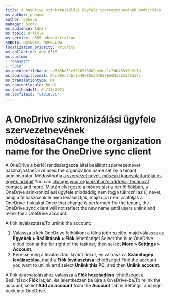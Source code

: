 ```yaml
---
title: A OneDrive szinkronizálási ügyfele szervezetnevének módosítása
ms.author: pebaum
author: pebaum
manager: scotv
ms.audience: Admin
ms.topic: article
ms.service: o365-administration
ROBOTS: NOINDEX, NOFOLLOW
localization_priority: Priority
ms.collection: Adm_O365
ms.custom:
- "9003077"
- "5850"
ms.openlocfilehash: ca545ba51e39209f3302acdee1c24048515e2c1b
ms.sourcegitcommit: 8bc60ec34bc1e40685e3976576e04a2623f63a7c
ms.translationtype: MT
ms.contentlocale: hu-HU
ms.lasthandoff: 04/15/2021
ms.locfileid: "51818326"
---
```

# <a name="change-the-organization-name-for-the-onedrive-sync-client"></a><span data-ttu-id="99182-102">A OneDrive szinkronizálási ügyfele szervezetnevének módosítása</span><span class="sxs-lookup"><span data-stu-id="99182-102">Change the organization name for the OneDrive sync client</span></span>

<span data-ttu-id="99182-103">A OneDrive a bérlői rendszergazda által beállított szervezetnevet használja.</span><span class="sxs-lookup"><span data-stu-id="99182-103">OneDrive uses the organization name set by a tenant administrator.</span></span>  <span data-ttu-id="99182-104">Módosíthatja [a szervezet nevét, műszaki kapcsolattartóját és egyéb adatait](https://docs.microsoft.com/microsoft-365/admin/manage/change-address-contact-and-more).</span><span class="sxs-lookup"><span data-stu-id="99182-104">You can [change your organization's address, technical contact, and more](https://docs.microsoft.com/microsoft-365/admin/manage/change-address-contact-and-more).</span></span> <span data-ttu-id="99182-105">Miután elvégezte a módosítást a bérlői fiókban, a OneDrive szinkronizálási ügyfele mindaddig nem fogja tükrözni az új nevet, amíg a felhasználók le nem leválasztják, majd újra nem csatolják a OneDrive-fiókjukat.</span><span class="sxs-lookup"><span data-stu-id="99182-105">Once that change is performed for the tenant, the OneDrive sync client will not reflect the new name until users unlink and relink their OneDrive account.</span></span>

<span data-ttu-id="99182-106">A fiók leválasztása:</span><span class="sxs-lookup"><span data-stu-id="99182-106">To unlink the account:</span></span>

1. <span data-ttu-id="99182-107">Válassza a kék OneDrive felhőikont a tálca jobb szélén, majd válassza az **Egyebek > Beállítások > Fiók** lehetőséget.</span><span class="sxs-lookup"><span data-stu-id="99182-107">Select the blue OneDrive cloud icon at the far right of the taskbar, then select  **More > Settings > Account**.</span></span>
2. <span data-ttu-id="99182-108">Keresse meg a leválasztani kívánt fiókot, és válassza a **Számítógép leválasztása**, majd a **Fiók leválasztása** lehetőséget.</span><span class="sxs-lookup"><span data-stu-id="99182-108">Find the account you want to unlink and select  **Unlink this PC**, and then  **Unlink account**.</span></span>

<span data-ttu-id="99182-109">A fiók újracsatolásához válassza a **Fiók hozzáadása** lehetőséget a Beállítások **Fiók** lapján, és jelentkezzen be újra a OneDrive-ba.</span><span class="sxs-lookup"><span data-stu-id="99182-109">To relink the account, select  **Add an account** from the  **Account** tab in Settings, and sign back into OneDrive.</span></span>